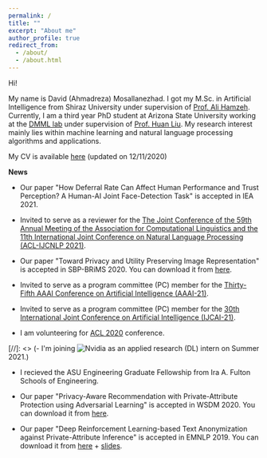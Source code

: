 ```yaml
---
permalink: /
title: ""
excerpt: "About me"
author_profile: true
redirect_from: 
  - /about/
  - /about.html
---
```


Hi!

My name is David (Ahmadreza) Mosallanezhad. I got my M.Sc. in Artificial Intelligence from Shiraz University under supervision of [Prof. Ali Hamzeh](http://shirazu.ac.ir/faculty/home/ali/en). Currently, I am a third year PhD student at Arizona State University working at the [DMML lab](http://dmml.asu.edu/) under supervision of [Prof. Huan Liu](http://www.public.asu.edu/~huanliu/). My research interest mainly lies within machine learning and natural language processing algorithms and applications.

My CV is available [here](https://davood-m.github.io/files/CV.pdf) (updated on 12/11/2020)

**News**
- Our paper "How Deferral Rate Can Affect Human Performance and Trust Perception? A Human-AI Joint Face-Detection Task" is accepted in IEA 2021.

- Invited to serve as a reviewer for the [The Joint Conference of the 59th Annual Meeting of the Association for Computational Linguistics and the 11th International Joint Conference on Natural Language Processing (ACL-IJCNLP 2021)](https://2021.aclweb.org/).

- Our paper "Toward Privacy and Utility Preserving Image Representation" is accepted in SBP-BRiMS 2020. You can download it from [here](https://arxiv.org/abs/2009.14376).

- Invited to serve as a program committee (PC) member for the [Thirty-Fifth AAAI Conference on Artificial Intelligence (AAAI-21)](https://aaai.org/Conferences/AAAI-21/).

- Invited to serve as a program committee (PC) member for the [30th International Joint Conference on Artificial Intelligence (IJCAI-21)](https://ijcai-21.org/).

- I am volunteering for [ACL 2020](https://acl2020.org/) conference.

[//]: <> (- I'm joining ![Nvidia](https://davood-m.github.io/files/nvidia.png) as an applied research (DL) intern on Summer 2021.)

- I recieved the ASU Engineering Graduate Fellowship from Ira A. Fulton Schools of Engineering.

- Our paper "Privacy-Aware Recommendation with Private-Attribute Protection using Adversarial Learning" is accepted in WSDM 2020. You can download it from [here](https://dl.acm.org/doi/pdf/10.1145/3336191.3371832).

- Our paper "Deep Reinforcement Learning-based Text Anonymization against Private-Attribute Inference" is accepted in EMNLP 2019. You can download it from [here](https://www.aclweb.org/anthology/D19-1240/) + [slides](https://davood-m.github.io/files/Slides_EMNLP19.pptx).